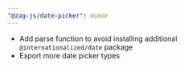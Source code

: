 ```yaml
---
"@zag-js/date-picker": minor
---
```


- Add parse function to avoid installing additional `@internationalized/date` package
- Export more date picker types
